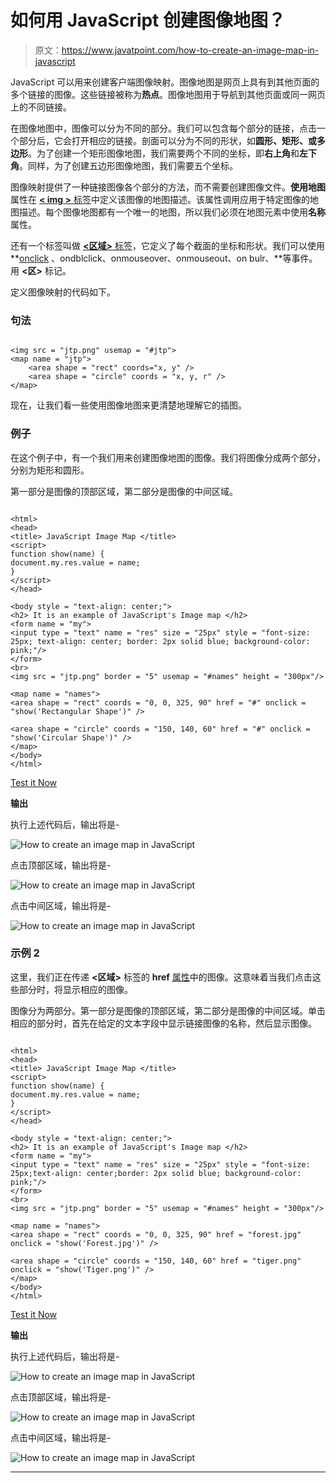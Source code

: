 # 如何用 JavaScript 创建图像地图？

> 原文：<https://www.javatpoint.com/how-to-create-an-image-map-in-javascript>

JavaScript 可以用来创建客户端图像映射。图像地图是网页上具有到其他页面的多个链接的图像。这些链接被称为**热点**。图像地图用于导航到其他页面或同一网页上的不同链接。

在图像地图中，图像可以分为不同的部分。我们可以包含每个部分的链接，点击一个部分后，它会打开相应的链接。剖面可以分为不同的形状，如**圆形、矩形、**或**多边形**。为了创建一个矩形图像地图，我们需要两个不同的坐标，即**右上角**和**左下角**。同样，为了创建五边形图像地图，我们需要五个坐标。

图像映射提供了一种链接图像各个部分的方法，而不需要创建图像文件。**使用地图**属性在 [**< img >** 标签](https://www.javatpoint.com/html-image)中定义该图像的地图描述。该属性调用应用于特定图像的地图描述。每个图像地图都有一个唯一的地图，所以我们必须在地图元素中使用**名称**属性。

还有一个标签叫做 [**<区域>** 标签](https://www.javatpoint.com/html-area-tag)，它定义了每个截面的坐标和形状。我们可以使用 **[onclick](https://www.javatpoint.com/html-button-onclick) 、ondblclick、onmouseover、onmouseout、on bulr、**等事件。用 **<区>** 标记。

定义图像映射的代码如下。

### 句法

```

<img src = "jtp.png" usemap = "#jtp">
<map name = "jtp">
    <area shape = "rect" coords="x, y" />
    <area shape = "circle" coords = "x, y, r" />
</map>

```

现在，让我们看一些使用图像地图来更清楚地理解它的插图。

### 例子

在这个例子中，有一个我们用来创建图像地图的图像。我们将图像分成两个部分，分别为矩形和圆形。

第一部分是图像的顶部区域，第二部分是图像的中间区域。

```

<html>
<head>
<title> JavaScript Image Map </title>
<script>
function show(name) {
document.my.res.value = name;
}
</script>
</head>

<body style = "text-align: center;">
<h2> It is an example of JavaScript's Image map </h2>
<form name = "my">
<input type = "text" name = "res" size = "25px" style = "font-size: 25px; text-align: center; border: 2px solid blue; background-color: pink;"/>
</form>
<br>
<img src = "jtp.png" border = "5" usemap = "#names" height = "300px"/>

<map name = "names">
<area shape = "rect" coords = "0, 0, 325, 90" href = "#" onclick = "show('Rectangular Shape')" />

<area shape = "circle" coords = "150, 140, 60" href = "#" onclick = "show('Circular Shape')" />
</map>
</body>
</html>

```

[Test it Now](https://www.javatpoint.com/oprweb/test.jsp?filename=how-to-create-an-image-map-in-javascript1)

**输出**

执行上述代码后，输出将是-

![How to create an image map in JavaScript](img/1f02e4ff9367643fd4e1ef7d85a353e5.png)

点击顶部区域，输出将是-

![How to create an image map in JavaScript](img/5429c77558f5b6b899f86c907fd8311f.png)

点击中间区域，输出将是-

![How to create an image map in JavaScript](img/3b8b2670bc9ea92ab766b61ecde80f0d.png)

### 示例 2

这里，我们正在传递 **<区域>** 标签的 **href** [属性](https://www.javatpoint.com/html-attributes)中的图像。这意味着当我们点击这些部分时，将显示相应的图像。

图像分为两部分。第一部分是图像的顶部区域，第二部分是图像的中间区域。单击相应的部分时，首先在给定的文本字段中显示链接图像的名称，然后显示图像。

```

<html>
<head>
<title> JavaScript Image Map </title>
<script>
function show(name) {
document.my.res.value = name;
}
</script>
</head>

<body style = "text-align: center;">
<h2> It is an example of JavaScript's Image map </h2>
<form name = "my">
<input type = "text" name = "res" size = "25px" style = "font-size: 25px;text-align: center;border: 2px solid blue; background-color: pink;"/>
</form>
<br>
<img src = "jtp.png" border = "5" usemap = "#names" height = "300px"/>

<map name = "names">
<area shape = "rect" coords = "0, 0, 325, 90" href = "forest.jpg" onclick = "show('Forest.jpg')" />

<area shape = "circle" coords = "150, 140, 60" href = "tiger.png" onclick = "show('Tiger.png')" />
</map>
</body>
</html>

```

[Test it Now](https://www.javatpoint.com/oprweb/test.jsp?filename=how-to-create-an-image-map-in-javascript2)

**输出**

执行上述代码后，输出将是-

![How to create an image map in JavaScript](img/c1f5a5d967b5d2f255786ca978d3f220.png)

点击顶部区域，输出将是-

![How to create an image map in JavaScript](img/5720ae3cdfc723326ef60e16507ba1eb.png)

点击中间区域，输出将是-

![How to create an image map in JavaScript](img/42dcd1df7e61908a10eb74fc6af5f219.png)

* * *